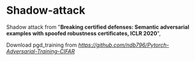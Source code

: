 # Shadow-attack

Shadow attack from "**Breaking certified defenses: Semantic adversarial examples with spoofed robustness certificates, ICLR 2020**", 

Download pgd_training from *https://github.com/ndb796/Pytorch-Adversarial-Training-CIFAR*

